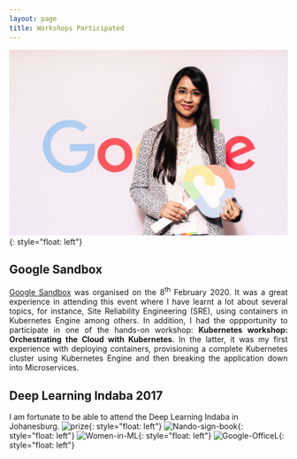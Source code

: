```yaml
---
layout: page
title: Workshops Participated
---
```

![Google1](/assets/img/Google1.png){: style="float: left"}

## Google Sandbox
<p align="justify"><a href="https://events.withgoogle.com/sandbox-manchester-united-kingdom/#content">Google Sandbox</a> was organised on the 8<sup>th</sup> February 2020. It was a great experience in attending this event where I have learnt a lot about several topics, for instance, Site Reliability Engineering (SRE), using containers in Kubernetes Engine among others. In addition, I had the oppportunity to participate in one of the hands-on workshop: <b>Kubernetes workshop: Orchestrating the Cloud with Kubernetes</b>. In the latter, it was my first experience with deploying containers, provisioning a complete Kubernetes cluster using Kubernetes Engine and then breaking the application down into Microservices.</p>

## Deep Learning Indaba 2017

I am fortunate to be able to attend the Deep Learning Indaba in Johanesburg. 
![prize](/assets/img/Prize-DL.png){: style="float: left"}
![Nando-sign-book](/assets/img/Nando-Giving-Talks.png){: style="float: left"}
![Women-in-ML](/assets/img/Women-in-ML.png){: style="float: left"}
![Google-OfficeL](/assets/img/Google-Office-Joburg.png){: style="float: left"}









